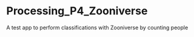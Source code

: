 # Processing_P4_Zooniverse
A test app to perform classifications with Zooniverse by counting people
